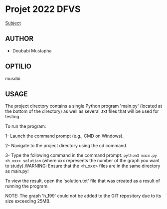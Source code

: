# Projet 2022 DFVS

[Subject](https://www.lamsade.dauphine.fr/~sikora/ens/graphes/projet2022/)

## AUTHOR
* Doubabi Mustapha

## OPTILIO
musdbi

## USAGE
The project directory contains a single Python program 'main.py' (located at the bottom of the directory) as well as several .txt files that will be used for testing.

To run the program:

1- Launch the command prompt (e.g., CMD on Windows).

2- Navigate to the project directory using the cd command.

3- Type the following command in the command prompt: 
```python3 main.py <h_xxx> solution``` (where xxx represents the number of the graph you want to study).WARNING: Ensure that the <h_xxx> files are in the same directory as main.py!

To view the result, open the 'solution.txt' file that was created as a result of running the program.

NOTE: The graph 'h_199' could not be added to the GIT repository due to its size exceeding 25MB.
